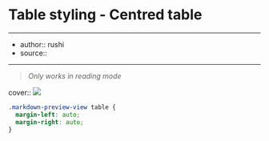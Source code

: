 

# Table styling - Centred table

---

- author:: rushi
- source::

---

> _Only works in reading mode_

cover:: ![](https://i.imgur.com/Tpxc3uJ.png)

```css
.markdown-preview-view table {
  margin-left: auto;
  margin-right: auto;
}
```
